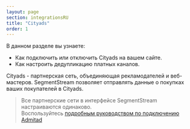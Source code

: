 ```yaml
---
layout: page
section: integrationsRU
title: "Cityads"
order: 1
---
```


В данном разделе вы узнаете:
* Как подключить или отключить Cityads на вашем сайте.
* Как настроить дедупликацию платных каналов.

Cityads - партнерская сеть, объединяющая рекламодателей и веб-мастеров. SegmentStream позволяет отправлять данные о покупках ваших покупателей в Cityads.

>Все партнерские сети в интерфейсе SegmentStream настраиваются одинаково. <br /> Воспользуйтесь [подробным руководством по подключению Admitad](/ru/integrations/admitad)
